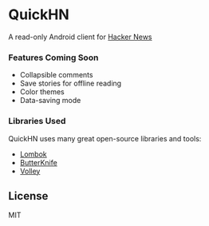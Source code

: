# QuickHN

A read-only Android client for [Hacker News](https://news.ycombinator.com)

### Features Coming Soon
* Collapsible comments
* Save stories for offline reading
* Color themes
* Data-saving mode

### Libraries Used
QuickHN uses many great open-source libraries and tools:
* [Lombok](https://projectlombok.org/)
* [ButterKnife](http://jakewharton.github.io/butterknife/)
* [Volley](https://github.com/google/volley)

License
----
MIT